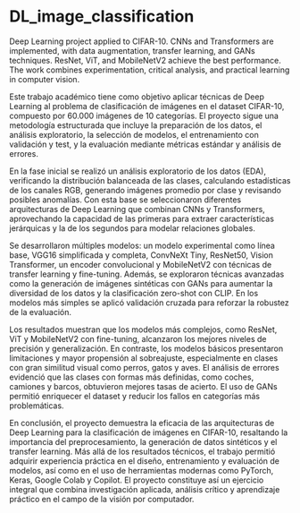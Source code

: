 # DL_image_classification
Deep Learning project applied to CIFAR-10. CNNs and Transformers are implemented, with data augmentation, transfer learning, and GANs techniques. ResNet, ViT, and MobileNetV2 achieve the best performance. The work combines experimentation, critical analysis, and practical learning in computer vision.

Este trabajo académico tiene como objetivo aplicar técnicas de Deep Learning al problema de clasificación de imágenes en el dataset CIFAR-10, compuesto por 60.000 imágenes de 10 categorías. El proyecto sigue una metodología estructurada que incluye la preparación de los datos, el análisis exploratorio, la selección de modelos, el entrenamiento con validación y test, y la evaluación mediante métricas estándar y análisis de errores.

En la fase inicial se realizó un análisis exploratorio de los datos (EDA), verificando la distribución balanceada de las clases, calculando estadísticas de los canales RGB, generando imágenes promedio por clase y revisando posibles anomalías. Con esta base se seleccionaron diferentes arquitecturas de Deep Learning que combinan CNNs y Transformers, aprovechando la capacidad de las primeras para extraer características jerárquicas y la de los segundos para modelar relaciones globales.

Se desarrollaron múltiples modelos: un modelo experimental como línea base, VGG16 simplificada y completa, ConvNeXt Tiny, ResNet50, Vision Transformer, un encoder convolucional y MobileNetV2 con técnicas de transfer learning y fine-tuning. Además, se exploraron técnicas avanzadas como la generación de imágenes sintéticas con GANs para aumentar la diversidad de los datos y la clasificación zero-shot con CLIP. En los modelos más simples se aplicó validación cruzada para reforzar la robustez de la evaluación.

Los resultados muestran que los modelos más complejos, como ResNet, ViT y MobileNetV2 con fine-tuning, alcanzaron los mejores niveles de precisión y generalización. En contraste, los modelos básicos presentaron limitaciones y mayor propensión al sobreajuste, especialmente en clases con gran similitud visual como perros, gatos y aves. El análisis de errores evidenció que las clases con formas más definidas, como coches, camiones y barcos, obtuvieron mejores tasas de acierto. El uso de GANs permitió enriquecer el dataset y reducir los fallos en categorías más problemáticas.

En conclusión, el proyecto demuestra la eficacia de las arquitecturas de Deep Learning para la clasificación de imágenes en CIFAR-10, resaltando la importancia del preprocesamiento, la generación de datos sintéticos y el transfer learning. Más allá de los resultados técnicos, el trabajo permitió adquirir experiencia práctica en el diseño, entrenamiento y evaluación de modelos, así como en el uso de herramientas modernas como PyTorch, Keras, Google Colab y Copilot. El proyecto constituye así un ejercicio integral que combina investigación aplicada, análisis crítico y aprendizaje práctico en el campo de la visión por computador.
